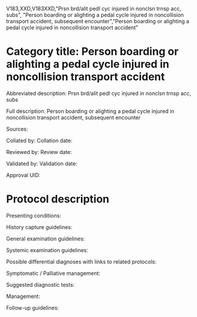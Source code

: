 V183,XXD,V183XXD,"Prsn brd/alit pedl cyc injured in nonclsn trnsp acc, subs", "Person boarding or alighting a pedal cycle injured in noncollision transport accident, subsequent encounter","Person boarding or alighting a pedal cycle injured in noncollision transport accident"
# Category title: Person boarding or alighting a pedal cycle injured in noncollision transport accident

Abbreviated description: Prsn brd/alit pedl cyc injured in nonclsn trnsp acc, subs

Full description: Person boarding or alighting a pedal cycle injured in noncollision transport accident, subsequent encounter

Sources:

Collated by:
Collation date:

Reviewed by:
Review date:

Validated by:
Validation date:

Approval UID:

# Protocol description

Presenting conditions:

History capture guidelines:

General examination guidelines:

Systemic examination guidelines:

Possible differential diagnoses with links to related protocols:

Symptomatic / Palliative management:

Suggested diagnostic tests:

Management:

Follow-up guidelines:
